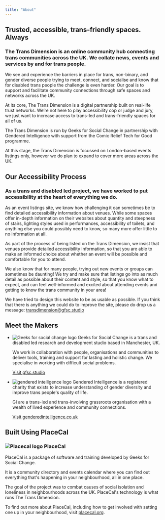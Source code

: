 ```yaml
---
title: "About"
---
```


## Trusted, accessible, trans-friendly spaces. Always

### The Trans Dimension is an online community hub connecting trans communities across the UK. We collate news, events and services by and for trans people.

We see and experience the barriers in place for trans, non-binary, and gender diverse people trying to meet, connect, and socialise and know that for disabled trans people the challenge is even harder. Our goal is to support and facilitate community connections through safe spaces and networks across the UK.

At its core, The Trans Dimension is a digital partnership built on real-life trust networks. We’re not here to play accessibility cop or judge and jury, we just want to increase access to trans-led and trans-friendly spaces for all of us.

The Trans Dimension is run by Geeks for Social Change in partnership with Gendered Intelligence with support from the Comic Relief Tech for Good programme.

At this stage, the Trans Dimension is focussed on London-based events listings only, however we do plan to expand to cover more areas across the UK.

## Our Accessibility Process

### As a trans and disabled led project, we have worked to put accessibility at the heart of everything we do.

As an event listings site, we know how challenging it can sometimes be to find detailed accessibility information about venues. While some spaces offer in-depth information on their websites about quantity and steepness of stairs, lighting styles used in performances, accessibility of toilets, and anything else you could possibly need to know, so many more offer little to no information at all.

As part of the process of being listed on the Trans Dimension, we insist that venues provide detailed accessibility information, so that you are able to make an informed choice about whether an event will be possible and comfortable for you to attend.

We also know that for many people, trying out new events or groups can sometimes be daunting! We try and make sure that listings go into as much detail as possible about their content and style, so that you know what to expect, and can feel well-informed and excited about attending events and getting to know the trans community in your area!

We have tried to design this website to be as usable as possible. If you think that there is anything we could do to improve the site, please do drop us a message: transdimension@gfsc.studio


## Meet the Makers

* ![Geeks for social change logo](/images/logos/TDD_About_GFSC_White.svg) Geeks for Social Change is a trans and disabled led research and development studio based in Manchester, UK.

    We work in collaboration with people, organisations and communities to deliver tools, training and support for lasting and holistic change. We specialise in working with difficult social problems.

     [Visit gfsc.studio](https://gfsc.studio)

* ![gendered intelligence logo](/images/logos/GI_white.png) Gendered Intelligence is a registered charity that exists to increase understanding of gender diversity and improve trans people's quality of life.

     GI are a trans-led and trans-involving grassroots organisation with a wealth of lived experience and community connections.

     [Visit genderedintelligence.co.uk](https://genderedintelligence.co.uk)

## Built Using PlaceCal

### ![Placecal logo](/images/logos/TDD_About_PlaceCal.svg) PlaceCal

PlaceCal is a package of software and training developed by Geeks for Social Change.

It is a community directory and events calendar where you can find out everything that's happening in your neighbourhood, all in one place.

The goal of the project was to combat causes of social isolation and loneliness in neighbourhoods across the UK. PlaceCal's technology is what runs The Trans Dimension.

To find out more about PlaceCal, including how to get involved with setting one up in your neighbourhood, visit [placecal.org](https://placecal.org).
